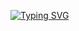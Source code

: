 [![Typing SVG](https://readme-typing-svg.herokuapp.com?font=Fira+Code&pause=1000&color=F0F741&background=0F1A8242&multiline=true&width=460&height=36&lines=I+am+a+Front-End+developer+%7C+Mentor)](https://git.io/typing-svg)
